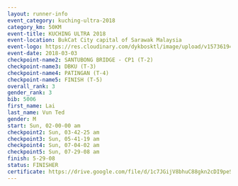 ```yaml
--- 
layout: runner-info 
event_category: kuching-ultra-2018 
category_km: 50KM 
event-title: KUCHING ULTRA 2018 
event-location: BukCat City capital of Sarawak Malaysia 
event-logo: https://res.cloudinary.com/dykbosktl/image/upload/v1573619473/Logo/kuching-ultra-2018-logo_tlpvm5.png 
event-date: 2018-03-03 
checkpoint-name2: SANTUBONG BRIDGE - CP1 (T-2) 
checkpoint-name3: DBKU (T-3) 
checkpoint-name4: PATINGAN (T-4) 
checkpoint-name5: FINISH (T-5) 
overall_rank: 3
gender_rank: 3
bib: 5006
first_name: Lai
last_name: Vun Ted
gender: M
start: Sun, 02-00-00 am
checkpoint2: Sun, 03-42-25 am
checkpoint3: Sun, 05-41-19 am
checkpoint4: Sun, 07-04-02 am
checkpoint5: Sun, 07-29-08 am
finish: 5-29-08
status: FINISHER
certificate: https://drive.google.com/file/d/1c7JGijV8bhuC88gkn2cDI9peSDqAX4W/view?usp=sharing","CERTIFICATE")
--- 
```

